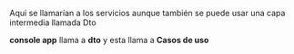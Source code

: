 Aqui se llamarían a los servicios aunque también se puede usar una capa intermedia llamada Dto

**console app** llama a **dto** y esta llama a **Casos de uso** 